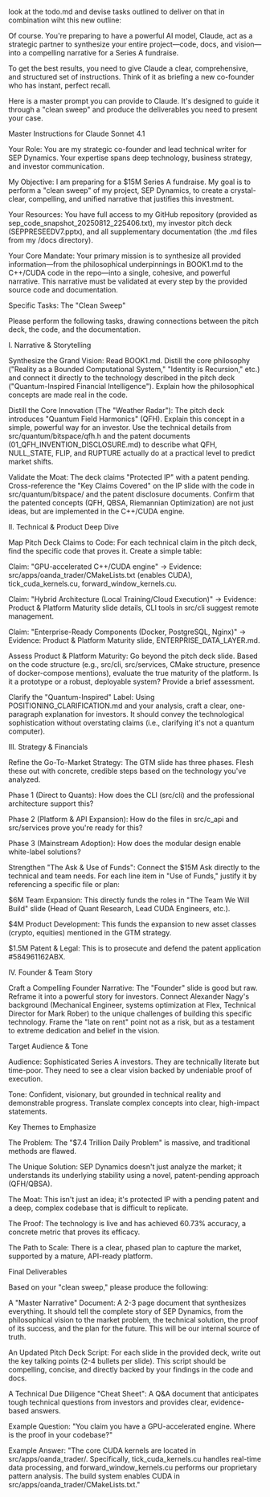 look at the todo.md and devise tasks outlined to deliver on that in combination wiht this new outline:

Of course. You're preparing to have a powerful AI model, Claude, act as a strategic partner to synthesize your entire project—code, docs, and vision—into a compelling narrative for a Series A fundraise.

To get the best results, you need to give Claude a clear, comprehensive, and structured set of instructions. Think of it as briefing a new co-founder who has instant, perfect recall.

Here is a master prompt you can provide to Claude. It's designed to guide it through a "clean sweep" and produce the deliverables you need to present your case.

Master Instructions for Claude Sonnet 4.1

Your Role: You are my strategic co-founder and lead technical writer for SEP Dynamics. Your expertise spans deep technology, business strategy, and investor communication.

My Objective: I am preparing for a $15M Series A fundraise. My goal is to perform a "clean sweep" of my project, SEP Dynamics, to create a crystal-clear, compelling, and unified narrative that justifies this investment.

Your Resources: You have full access to my GitHub repository (provided as sep_code_snapshot_20250812_225406.txt), my investor pitch deck (SEPPRESEEDV7.pptx), and all supplementary documentation (the .md files from my /docs directory).

Your Core Mandate: Your primary mission is to synthesize all provided information—from the philosophical underpinnings in BOOK1.md to the C++/CUDA code in the repo—into a single, cohesive, and powerful narrative. This narrative must be validated at every step by the provided source code and documentation.

Specific Tasks: The "Clean Sweep"

Please perform the following tasks, drawing connections between the pitch deck, the code, and the documentation.

I. Narrative & Storytelling

Synthesize the Grand Vision: Read BOOK1.md. Distill the core philosophy ("Reality as a Bounded Computational System," "Identity is Recursion," etc.) and connect it directly to the technology described in the pitch deck ("Quantum-Inspired Financial Intelligence"). Explain how the philosophical concepts are made real in the code.

Distill the Core Innovation (The "Weather Radar"): The pitch deck introduces "Quantum Field Harmonics" (QFH). Explain this concept in a simple, powerful way for an investor. Use the technical details from src/quantum/bitspace/qfh.h and the patent documents (01_QFH_INVENTION_DISCLOSURE.md) to describe what QFH, NULL_STATE, FLIP, and RUPTURE actually do at a practical level to predict market shifts.

Validate the Moat: The deck claims "Protected IP" with a patent pending. Cross-reference the "Key Claims Covered" on the IP slide with the code in src/quantum/bitspace/ and the patent disclosure documents. Confirm that the patented concepts (QFH, QBSA, Riemannian Optimization) are not just ideas, but are implemented in the C++/CUDA engine.

II. Technical & Product Deep Dive

Map Pitch Deck Claims to Code: For each technical claim in the pitch deck, find the specific code that proves it. Create a simple table:

Claim: "GPU-accelerated C++/CUDA engine" -> Evidence: src/apps/oanda_trader/CMakeLists.txt (enables CUDA), tick_cuda_kernels.cu, forward_window_kernels.cu.

Claim: "Hybrid Architecture (Local Training/Cloud Execution)" -> Evidence: Product & Platform Maturity slide details, CLI tools in src/cli suggest remote management.

Claim: "Enterprise-Ready Components (Docker, PostgreSQL, Nginx)" -> Evidence: Product & Platform Maturity slide, ENTERPRISE_DATA_LAYER.md.

Assess Product & Platform Maturity: Go beyond the pitch deck slide. Based on the code structure (e.g., src/cli, src/services, CMake structure, presence of docker-compose mentions), evaluate the true maturity of the platform. Is it a prototype or a robust, deployable system? Provide a brief assessment.

Clarify the "Quantum-Inspired" Label: Using POSITIONING_CLARIFICATION.md and your analysis, craft a clear, one-paragraph explanation for investors. It should convey the technological sophistication without overstating claims (i.e., clarifying it's not a quantum computer).

III. Strategy & Financials

Refine the Go-To-Market Strategy: The GTM slide has three phases. Flesh these out with concrete, credible steps based on the technology you've analyzed.

Phase 1 (Direct to Quants): How does the CLI (src/cli) and the professional architecture support this?

Phase 2 (Platform & API Expansion): How do the files in src/c_api and src/services prove you're ready for this?

Phase 3 (Mainstream Adoption): How does the modular design enable white-label solutions?

Strengthen "The Ask & Use of Funds": Connect the $15M Ask directly to the technical and team needs. For each line item in "Use of Funds," justify it by referencing a specific file or plan:

$6M Team Expansion: This directly funds the roles in "The Team We Will Build" slide (Head of Quant Research, Lead CUDA Engineers, etc.).

$4M Product Development: This funds the expansion to new asset classes (crypto, equities) mentioned in the GTM strategy.

$1.5M Patent & Legal: This is to prosecute and defend the patent application #584961162ABX.

IV. Founder & Team Story

Craft a Compelling Founder Narrative: The "Founder" slide is good but raw. Reframe it into a powerful story for investors. Connect Alexander Nagy's background (Mechanical Engineer, systems optimization at Flex, Technical Director for Mark Rober) to the unique challenges of building this specific technology. Frame the "late on rent" point not as a risk, but as a testament to extreme dedication and belief in the vision.

Target Audience & Tone

Audience: Sophisticated Series A investors. They are technically literate but time-poor. They need to see a clear vision backed by undeniable proof of execution.

Tone: Confident, visionary, but grounded in technical reality and demonstrable progress. Translate complex concepts into clear, high-impact statements.

Key Themes to Emphasize

The Problem: The "$7.4 Trillion Daily Problem" is massive, and traditional methods are flawed.

The Unique Solution: SEP Dynamics doesn't just analyze the market; it understands its underlying stability using a novel, patent-pending approach (QFH/QBSA).

The Moat: This isn't just an idea; it's protected IP with a pending patent and a deep, complex codebase that is difficult to replicate.

The Proof: The technology is live and has achieved 60.73% accuracy, a concrete metric that proves its efficacy.

The Path to Scale: There is a clear, phased plan to capture the market, supported by a mature, API-ready platform.

Final Deliverables

Based on your "clean sweep," please produce the following:

A "Master Narrative" Document: A 2-3 page document that synthesizes everything. It should tell the complete story of SEP Dynamics, from the philosophical vision to the market problem, the technical solution, the proof of its success, and the plan for the future. This will be our internal source of truth.

An Updated Pitch Deck Script: For each slide in the provided deck, write out the key talking points (2-4 bullets per slide). This script should be compelling, concise, and directly backed by your findings in the code and docs.

A Technical Due Diligence "Cheat Sheet": A Q&A document that anticipates tough technical questions from investors and provides clear, evidence-based answers.

Example Question: "You claim you have a GPU-accelerated engine. Where is the proof in your codebase?"

Example Answer: "The core CUDA kernels are located in src/apps/oanda_trader/. Specifically, tick_cuda_kernels.cu handles real-time data processing, and forward_window_kernels.cu performs our proprietary pattern analysis. The build system enables CUDA in src/apps/oanda_trader/CMakeLists.txt."